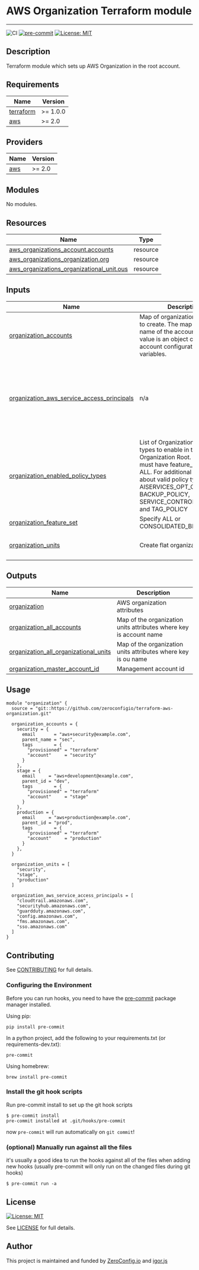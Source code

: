 # AWS Organization Terraform module

---

![CI](https://github.com/zeroconfigio/terraform-aws-organization/workflows/CI/badge.svg?branch=main)
[![pre-commit](https://img.shields.io/badge/pre--commit-enabled-success?logo=pre-commit&logoColor=white)](https://github.com/pre-commit/pre-commit)
[![License: MIT](https://img.shields.io/badge/License-MIT-blue.svg)](https://opensource.org/licenses/MIT)

## Description

Terraform module which sets up AWS Organization in the root account.

<!--- BEGIN_TF_DOCS --->

## Requirements

| Name                                                                     | Version  |
| ------------------------------------------------------------------------ | -------- |
| <a name="requirement_terraform"></a> [terraform](#requirement_terraform) | >= 1.0.0 |
| <a name="requirement_aws"></a> [aws](#requirement_aws)                   | >= 2.0   |

## Providers

| Name                                             | Version |
| ------------------------------------------------ | ------- |
| <a name="provider_aws"></a> [aws](#provider_aws) | >= 2.0  |

## Modules

No modules.

## Resources

| Name                                                                                                                                                       | Type     |
| ---------------------------------------------------------------------------------------------------------------------------------------------------------- | -------- |
| [aws_organizations_account.accounts](https://registry.terraform.io/providers/hashicorp/aws/latest/docs/resources/organizations_account)                    | resource |
| [aws_organizations_organization.org](https://registry.terraform.io/providers/hashicorp/aws/latest/docs/resources/organizations_organization)               | resource |
| [aws_organizations_organizational_unit.ous](https://registry.terraform.io/providers/hashicorp/aws/latest/docs/resources/organizations_organizational_unit) | resource |

## Inputs

| Name                                                                                                                                                            | Description                                                                                                                                                                                                                                                      | Type           | Default                                                                                                                                                                                                                                       | Required |
| --------------------------------------------------------------------------------------------------------------------------------------------------------------- | ---------------------------------------------------------------------------------------------------------------------------------------------------------------------------------------------------------------------------------------------------------------- | -------------- | --------------------------------------------------------------------------------------------------------------------------------------------------------------------------------------------------------------------------------------------- | :------: |
| <a name="input_organization_accounts"></a> [organization_accounts](#input_organization_accounts)                                                                | Map of organization accounts to create. The map key is the name of the account and the value is an object containing account configuration variables.                                                                                                            | `any`          | n/a                                                                                                                                                                                                                                           |   yes    |
| <a name="input_organization_aws_service_access_principals"></a> [organization_aws_service_access_principals](#input_organization_aws_service_access_principals) | n/a                                                                                                                                                                                                                                                              | `list`         | <pre>[<br> "aws-artifact-account-sync.amazonaws.com",<br> "cloudtrail.amazonaws.com",<br> "securityhub.amazonaws.com",<br> "guardduty.amazonaws.com",<br> "config.amazonaws.com",<br> "fms.amazonaws.com",<br> "sso.amazonaws.com"<br>]</pre> |    no    |
| <a name="input_organization_enabled_policy_types"></a> [organization_enabled_policy_types](#input_organization_enabled_policy_types)                            | List of Organizations policy types to enable in the Organization Root. Organization must have feature_set set to ALL. For additional information about valid policy types (e.g. AISERVICES_OPT_OUT_POLICY, BACKUP_POLICY, SERVICE_CONTROL_POLICY, and TAG_POLICY | `list(string)` | <pre>[<br> "SERVICE_CONTROL_POLICY"<br>]</pre>                                                                                                                                                                                                |    no    |
| <a name="input_organization_feature_set"></a> [organization_feature_set](#input_organization_feature_set)                                                       | Specify ALL or CONSOLIDATED_BILLING                                                                                                                                                                                                                              | `string`       | `"ALL"`                                                                                                                                                                                                                                       |    no    |
| <a name="input_organization_units"></a> [organization_units](#input_organization_units)                                                                         | Create flat organization units                                                                                                                                                                                                                                   | `list(string)` | <pre>[<br> "default"<br>]</pre>                                                                                                                                                                                                               |    no    |

## Outputs

| Name                                                                                                                                               | Description                                                        |
| -------------------------------------------------------------------------------------------------------------------------------------------------- | ------------------------------------------------------------------ |
| <a name="output_organization"></a> [organization](#output_organization)                                                                            | AWS organization attributes                                        |
| <a name="output_organization_all_accounts"></a> [organization_all_accounts](#output_organization_all_accounts)                                     | Map of the organization units attributes where key is account name |
| <a name="output_organization_all_organizational_units"></a> [organization_all_organizational_units](#output_organization_all_organizational_units) | Map of the organization units attributes where key is ou name      |
| <a name="output_organization_master_account_id"></a> [organization_master_account_id](#output_organization_master_account_id)                      | Management account id                                              |

<!--- END_TF_DOCS --->

## Usage

```
module "organization" {
  source = "git::https://github.com/zeroconfigio/terraform-aws-organization.git"

  organization_accounts = {
    security = {
      email       = "aws+security@example.com",
      parent_name = "sec",
      tags        = {
        "provisioned" = "terraform"
        "account"     = "security"
      }
    },
    stage = {
      email     = "aws+development@example.com",
      parent_id = "dev",
      tags        = {
        "provisioned" = "terraform"
        "account"     = "stage"
      }
    },
    production = {
      email     = "aws+production@example.com",
      parent_id = "prod",
      tags        = {
        "provisioned" = "terraform"
        "account"     = "production"
      }
    },
  }

  organization_units = [
    "security",
    "stage",
    "production"
  ]

  organization_aws_service_access_principals = [
    "cloudtrail.amazonaws.com",
    "securityhub.amazonaws.com",
    "guardduty.amazonaws.com",
    "config.amazonaws.com",
    "fms.amazonaws.com",
    "sso.amazonaws.com"
  ]
}
```

## Contributing

See [CONTRIBUTING](CONTRIBUTING) for full details.

### Configuring the Environment

Before you can run hooks, you need to have the [pre-commit](https://pre-commit.com/) package manager installed.

Using pip:

```
pip install pre-commit
```

In a python project, add the following to your requirements.txt (or requirements-dev.txt):

```
pre-commit
```

Using homebrew:

```
brew install pre-commit
```

### Install the git hook scripts

Run pre-commit install to set up the git hook scripts

```
$ pre-commit install
pre-commit installed at .git/hooks/pre-commit
```

now `pre-commit` will run automatically on `git commit`!

### (optional) Manually run against all the files

it's usually a good idea to run the hooks against all of the files when adding new hooks (usually pre-commit will only run on the changed files during git hooks)

```
$ pre-commit run -a
```

## License

[![License: MIT](https://img.shields.io/badge/License-MIT-blue.svg)](https://opensource.org/licenses/MIT)

See [LICENSE](LICENSE) for full details.

## Author

This project is maintained and funded by [ZeroConfig.io](https://zeroconfig.io) and [igor.js](https://github.com/igorjs)
